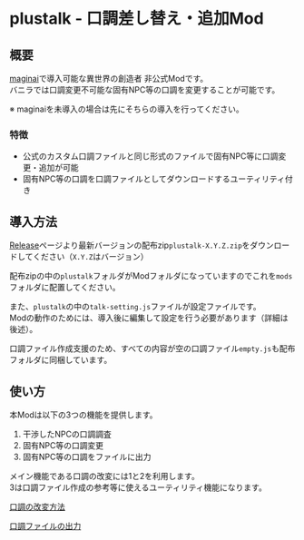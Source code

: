 # plustalk - 口調差し替え・追加Mod 
## 概要
[maginai](https://github.com/Spoonail-Iroiro/maginai)で導入可能な異世界の創造者 非公式Modです。  
バニラでは口調変更不可能な固有NPC等の口調を変更することが可能です。

※ maginaiを未導入の場合は先にそちらの導入を行ってください。

### 特徴
- 公式のカスタム口調ファイルと同じ形式のファイルで固有NPC等に口調変更・追加が可能
- 固有NPC等の口調を口調ファイルとしてダウンロードするユーティリティ付き

## 導入方法
[Release](https://github.com/Spoonail-Iroiro/maginai-plustalk/releases)ページより最新バージョンの配布zip`plustalk-X.Y.Z.zip`をダウンロードしてください（`X.Y.Z`はバージョン）  

配布zipの中の`plustalk`フォルダがModフォルダになっていますのでこれを`mods`フォルダに配置してください。  

また、`plustalk`の中の`talk-setting.js`ファイルが設定ファイルです。  
Modの動作のためには、導入後に編集して設定を行う必要があります（詳細は後述）。

口調ファイル作成支援のため、すべての内容が空の口調ファイル`empty.js`も配布フォルダに同梱しています。


## 使い方
本Modは以下の3つの機能を提供します。

1. 干渉したNPCの口調調査
2. 固有NPC等の口調変更
3. 固有NPC等の口調をファイルに出力

メイン機能である口調の改変には1と2を利用します。  
3は口調ファイル作成の参考等に使えるユーティリティ機能になります。  


[口調の改変方法](USAGE.md)

[口調ファイルの出力](EXPORT.md)
